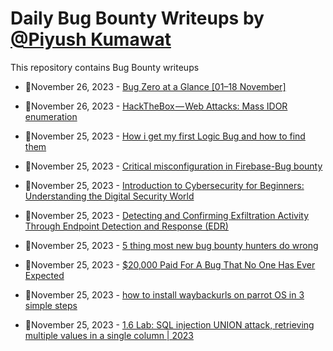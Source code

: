 # Daily Bug Bounty Writeups by [@Piyush Kumawat](https://twitter.com/piyush_supiy) 
This repository contains Bug Bounty writeups

<!-- BLOG-POST-LIST:START -->
 - 💯November 26, 2023 - [Bug Zero at a Glance [01–18 November]](https://blog.bugzero.io/bug-zero-at-a-glance-01-18-november-1cfce20b881c?source=rss------bug_bounty-5) 

 - 💯November 26, 2023 - [HackTheBox — Web Attacks: Mass IDOR enumeration](https://medium.com/@harry.hphu/hackthebox-web-attacks-mass-idor-enumeration-dc12da1f6333?source=rss------bug_bounty-5) 

 - 💯November 25, 2023 - [How i get my first Logic Bug and how to find them](https://medium.com/@zomasec/how-i-get-my-first-logic-bug-and-how-to-find-them-dd5fdf6478ee?source=rss------bug_bounty-5) 

 - 💯November 25, 2023 - [Critical misconfiguration in Firebase-Bug bounty](https://medium.com/@facu.tha/critical-misconfiguration-in-firebase-e682ec4239d6?source=rss------bug_bounty-5) 

 - 💯November 25, 2023 - [Introduction to Cybersecurity for Beginners: Understanding the Digital Security World](https://medium.com/@fiqrifirdaus/introduction-to-cybersecurity-for-beginners-understanding-the-digital-security-world-f136896cda85?source=rss------bug_bounty-5) 

 - 💯November 25, 2023 - [Detecting and Confirming Exfiltration Activity Through Endpoint Detection and Response &lpar;EDR&rpar;](https://medium.com/@paritoshblogs/detecting-and-confirming-exfiltration-activity-through-endpoint-detection-and-response-edr-6ff4c89e9847?source=rss------bug_bounty-5) 

 - 💯November 25, 2023 - [5 thing most new bug bounty hunters do wrong](https://medium.com/@diy_tech_genuis/5-thing-most-new-bug-bounty-hunters-do-wrong-321cb152363c?source=rss------bug_bounty-5) 

 - 💯November 25, 2023 - [$20,000 Paid For A Bug That No One Has Ever Expected](https://siddardajagabathina.medium.com/20-000-paid-for-a-bug-that-no-one-has-ever-expected-5a4778620999?source=rss------bug_bounty-5) 

 - 💯November 25, 2023 - [how to install waybackurls on parrot OS in 3 simple steps](https://medium.com/@diy_tech_genuis/how-to-install-waybackurls-on-parrot-os-in-3-simple-steps-fb4746302647?source=rss------bug_bounty-5) 

 - 💯November 25, 2023 - [1.6 Lab: SQL injection UNION attack, retrieving multiple values in a single column | 2023](https://cyberw1ng.medium.com/1-6-lab-sql-injection-union-attack-retrieving-multiple-values-in-a-single-column-2023-6fb957198939?source=rss------bug_bounty-5) 
<!-- BLOG-POST-LIST:END -->
